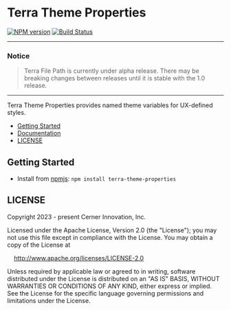 # Terra Theme Properties

[![NPM version](https://badgen.net/npm/v/terra-theme-properties)](https://www.npmjs.com/package/terra-theme-properties)
[![Build Status](https://badgen.net/travis/cerner/terra-framework)](https://travis-ci.com/cerner/terra-framework)

---
### Notice

> Terra File Path is currently under alpha release. There may be breaking changes between releases until it is stable with the 1.0 release.

---

Terra Theme Properties provides named theme variables for UX-defined styles.

- [Getting Started](#getting-started)
- [Documentation](https://engineering.cerner.com/terra-framework/components/cerner-terra-framework-docs/file-path/file-path)
- [LICENSE](#license)

## Getting Started

- Install from [npmjs](https://www.npmjs.com): `npm install terra-theme-properties`

## LICENSE

Copyright 2023 - present Cerner Innovation, Inc.

Licensed under the Apache License, Version 2.0 (the "License"); you may not use this file except in compliance with the License. You may obtain a copy of the License at

&nbsp;&nbsp;&nbsp;&nbsp;http://www.apache.org/licenses/LICENSE-2.0

Unless required by applicable law or agreed to in writing, software distributed under the License is distributed on an "AS IS" BASIS, WITHOUT WARRANTIES OR CONDITIONS OF ANY KIND, either express or implied. See the License for the specific language governing permissions and limitations under the License.
